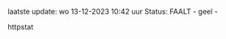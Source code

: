 laatste update: 
wo 13-12-2023 10:42   uur 
Status: FAALT - geel - 
<div class="service Y">httpstat</div>